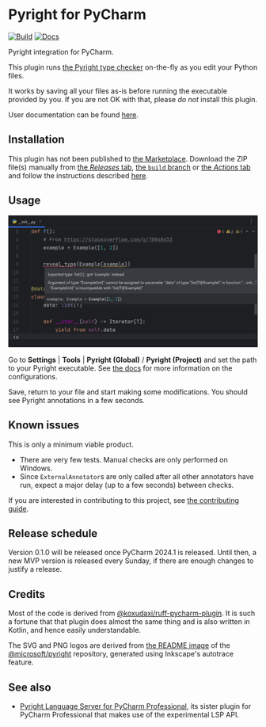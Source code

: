 # Pyright for PyCharm

[![Build](https://github.com/InSyncWithFoo/pyright-for-pycharm/actions/workflows/build.yaml/badge.svg)](https://github.com/InSyncWithFoo/pyright-for-pycharm/actions/workflows/build.yaml)
[![Docs](https://github.com/InSyncWithFoo/pyright-for-pycharm/actions/workflows/docs.yaml/badge.svg)](https://insyncwithfoo.github.io/pyright-for-pycharm)

<!-- Plugin description -->
Pyright integration for PyCharm.

This plugin runs [the Pyright type checker][1] on-the-fly
as you edit your Python files.

It works by saving all your files as-is before running
the executable provided by you. If you are not OK with that,
please <em>do not</em> install this plugin.

User documentation can be found [here][2].


  [1]: https://github.com/microsoft/pyright
  [2]: https://insyncwithfoo.github.io/pyright-for-pycharm/
<!-- Plugin description end -->


## Installation

This plugin has not been published to [the Marketplace][3].
Download the ZIP file(s) manually from [the <i>Releases</i> tab][4],
[the `build` branch][5] or [the <i>Actions</i> tab][6]
and follow the instructions described [here][7].


## Usage

![](./docs/img/demo1.png)

Go to <b>Settings</b> | <b>Tools</b> |
<b>Pyright (Global)</b> / <b>Pyright (Project)</b> and
set the path to your Pyright executable.
See [the docs][8] for more information on the configurations.

Save, return to your file and start making some modifications.
You should see Pyright annotations in a few seconds.


## Known issues

This is only a minimum viable product.

* There are very few tests. Manual checks are only performed on Windows.
* Since `ExternalAnnotator`s are only called after all other annotators
  have run, expect a major delay (up to a few seconds) between checks.

If you are interested in contributing to this project,
see [the contributing guide][9].


## Release schedule

Version 0.1.0 will be released once PyCharm 2024.1 is released.
Until then, a new MVP version is released every Sunday,
if there are enough changes to justify a release.


## Credits

Most of the code is derived from [@koxudaxi/ruff-pycharm-plugin][10].
It is such a fortune that that plugin does almost the same thing
and is also written in Kotlin, and hence easily understandable.

The SVG and PNG logos are derived from [the README image][11]
of the [@microsoft/pyright][1] repository,
generated using Inkscape's autotrace feature.


## See also

* [Pyright Language Server for PyCharm Professional][12],
  its sister plugin for PyCharm Professional that makes use of
  the experimental LSP API.


  [3]: https://plugins.jetbrains.com/
  [4]: https://github.com/InSyncWithFoo/pyright-for-pycharm/releases
  [5]: https://github.com/InSyncWithFoo/pyright-for-pycharm/tree/build
  [6]: https://github.com/InSyncWithFoo/pyright-for-pycharm/actions/workflows/build.yaml
  [7]: https://www.jetbrains.com/help/pycharm/managing-plugins.html#install_plugin_from_disk
  [8]: https://insyncwithfoo.github.io/pyright-for-pycharm/configurations/
  [9]: ./CONTRIBUTING.md
  [10]: https://github.com/koxudaxi/ruff-pycharm-plugin
  [11]: https://github.com/microsoft/pyright/blob/main/docs/img/PyrightLarge.png
  [12]: https://github.com/InSyncWithFoo/pyright-langserver-for-pycharm
